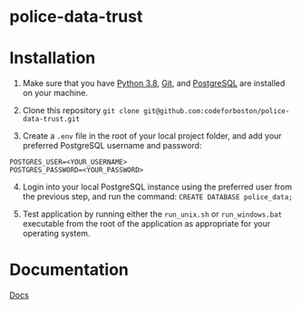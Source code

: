 # police-data-trust
# Installation

1. Make sure that you have [Python 3.8](https://www.python.org/), [Git](https://git-scm.com/), and [PostgreSQL](https://www.postgresql.org/) are installed on your machine.

2. Clone this repository `git clone git@github.com:codeforboston/police-data-trust.git`

3. Create a `.env` file in the root of your local project folder, and add your preferred PostgreSQL username and password:

```
POSTGRES_USER=<YOUR_USERNAME>
POSTGRES_PASSWORD=<YOUR_PASSWORD>
```

4. Login into your local PostgreSQL instance using the preferred user from the previous step, and run the command: `CREATE DATABASE police_data;`

5. Test application by running either the `run_unix.sh` or `run_windows.bat` executable from the root of the application as appropriate for your operating system.


# Documentation

[Docs](https://codeforboston.github.io/police-data-trust)
